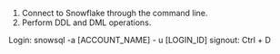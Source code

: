 1. Connect to Snowflake through the command line.
2. Perform DDL and DML operations.

Login: snowsql -a [ACCOUNT_NAME] - u [LOGIN_ID]
signout: Ctrl + D